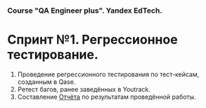 ### Course "QA Engineer plus". Yandex EdTech.

# Спринт №1. Регрессионное тестирование.

1. Проведение регрессионного тестирования по тест-кейсам, созданным в Qase.
2. Ретест багов, ранее заведённых в Youtrack.
3. Составление [Отчёта](https://docs.google.com/document/d/1p31tfl2FqtJomf81uTXjK3YywQ_7HiToEUqqPRsCM5I/edit?tab=t.0) по результатам проведённой работы.
